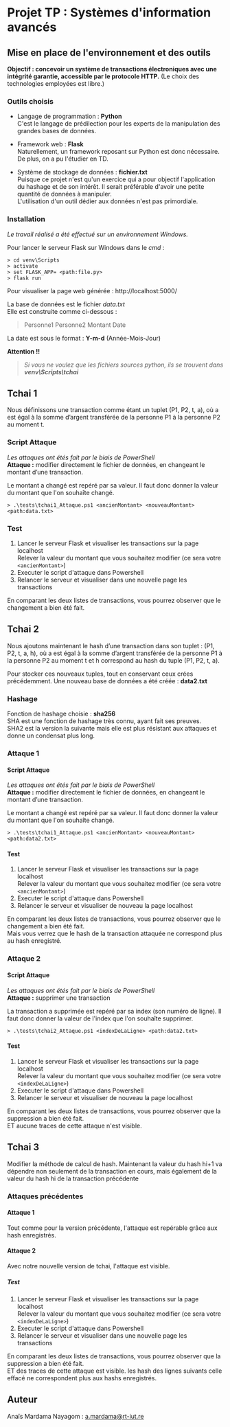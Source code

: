 # Projet TP : Systèmes d'information avancés

## __Mise en place de l'environnement et des outils__

**Objectif : concevoir un système de transactions électroniques avec une intégrité garantie, accessible
par le protocole HTTP.** (Le choix des technologies employées est libre.)

### Outils choisis
* Langage de programmation : **Python**  
C'est le langage de prédilection pour les experts de la manipulation des grandes bases de données.

* Framework web : **Flask**  
Naturellement, un framework reposant sur Python est donc nécessaire. De plus, on a pu l'étudier en TD.

* Système de stockage de données : **fichier.txt**  
Puisque ce projet n'est qu'un exercice qui a pour objectif l'application du hashage et de son intérêt. Il serait préférable d'avoir une petite quantité de données à manipuler.  
L'utilisation d'un outil dédier aux données n'est pas primordiale.

### Installation
_Le travail réalisé a été effectué sur un environnement Windows._

Pour lancer le serveur Flask sur Windows dans le *cmd* :  
```
> cd venv\Scripts   
> activate
> set FLASK_APP= <path:file.py>
> flask run
```

Pour visualiser la page web générée : http://localhost:5000/

La base de données est le fichier _*data.txt*_  
Elle est construite comme ci-dessous : 
> Personne1 Personne2 Montant Date

La date est sous le format : **Y-m-d** (Année-Mois-Jour)

**Attention !!**
> _Si vous ne voulez que les fichiers sources python, ils se trouvent dans **venv\Scripts\tchai**_

## Tchai 1
Nous définissons une transaction comme étant un tuplet (P1, P2, t, a), où a est égal à la somme d’argent
transférée de la personne P1 à la personne P2 au moment t.

### Script Attaque
_Les attaques ont étés fait par le biais de PowerShell_  
**Attaque :** modifier directement le fichier de données, en changeant le montant d’une transaction.  

Le montant a changé est repéré par sa valeur. Il faut donc donner la valeur du montant que l'on souhaîte changé.
```
> .\tests\tchai1_Attaque.ps1 <ancienMontant> <nouveauMontant> <path:data.txt> 
```

### Test
1. Lancer le serveur Flask et visualiser les transactions sur la page localhost  
Relever la valeur du montant que vous souhaitez modifier (ce sera votre `<ancienMontant>`)
2. Executer le script d'attaque dans Powershell
3. Relancer le serveur et visualiser dans une nouvelle page les transactions

En comparant les deux listes de transactions, vous pourrez observer que le changement a bien été fait.

## Tchai 2
Nous ajoutons maintenant le hash d’une transaction dans son tuplet : (P1, P2, t, a, h), où a est égal à la
somme d’argent transférée de la personne P1 à la personne P2 au moment t et h correspond au hash
du tuple (P1, P2, t, a).

Pour stocker ces nouveaux tuples, tout en conservant ceux crées précédemment. Une nouveau base de données a été créée : **data2.txt**

### Hashage
Fonction de hashage choisie : **sha256**  
SHA est une fonction de hashage très connu, ayant fait ses preuves.  
SHA2 est la version la suivante mais elle est plus résistant aux attaques et donne un condensat plus long.

### Attaque 1 
#### Script Attaque
_Les attaques ont étés fait par le biais de PowerShell_  
**Attaque :** modifier directement le fichier de données, en changeant le montant d’une transaction.  

Le montant a changé est repéré par sa valeur. Il faut donc donner la valeur du montant que l'on souhaîte changé.
```
> .\tests\tchai1_Attaque.ps1 <ancienMontant> <nouveauMontant> <path:data2.txt> 
```

#### Test
1. Lancer le serveur Flask et visualiser les transactions sur la page localhost  
Relever la valeur du montant que vous souhaitez modifier (ce sera votre `<ancienMontant>`)
2. Executer le script d'attaque dans Powershell
3. Relancer le serveur et visualiser de nouveau la page localhost

En comparant les deux listes de transactions, vous pourrez observer que le changement a bien été fait.  
Mais vous verrez que le hash de la transaction attaquée ne correspond plus au hash enregistré.

### Attaque 2 
#### Script Attaque
_Les attaques ont étés fait par le biais de PowerShell_  
**Attaque :** supprimer une transaction 

La transaction a supprimée est repéré par sa index (son numéro de ligne). Il faut donc donner la valeur de l'index que l'on souhaîte supprimer.
```
> .\tests\tchai2_Attaque.ps1 <indexDeLaLigne> <path:data2.txt> 
```

#### Test
1. Lancer le serveur Flask et visualiser les transactions sur la page localhost  
Relever la valeur du montant que vous souhaitez modifier (ce sera votre `<indexDeLaLigne>`)
2. Executer le script d'attaque dans Powershell
3. Relancer le serveur et visualiser de nouveau la page localhost

En comparant les deux listes de transactions, vous pourrez observer que la suppression a bien été fait.  
ET aucune traces de cette attaque n'est visible.

## Tchai 3
Modifier la méthode de calcul de hash.
Maintenant la valeur du hash hi+1 va dépendre non seulement de la transaction en cours, mais également de la valeur du hash hi de la transaction précédente

### Attaques précédentes
#### Attaque 1 
Tout comme pour la version précédente, l'attaque est repérable grâce aux hash enregistrés.

#### Attaque 2 
Avec notre nouvelle version de tchai, l'attaque est visible.

##### Test
1. Lancer le serveur Flask et visualiser les transactions sur la page localhost  
Relever la valeur du montant que vous souhaitez modifier (ce sera votre `<indexDeLaLigne>`)
2. Executer le script d'attaque dans Powershell
3. Relancer le serveur et visualiser dans une nouvelle page les transactions

En comparant les deux listes de transactions, vous pourrez observer que la suppression a bien été fait.  
ET des traces de cette attaque est visible. 
les hash des lignes suivants celle effacé ne correspondent plus aux hashs enregistrés.



## Auteur
Anaïs Mardama Nayagom : a.mardama@rt-iut.re